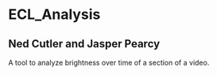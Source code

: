 # ECL_Analysis
## Ned Cutler and Jasper Pearcy

A tool to analyze brightness over time of a section of a video.